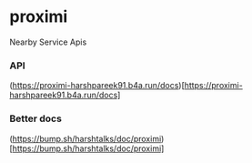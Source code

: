 # proximi
Nearby Service Apis


### API
(https://proximi-harshpareek91.b4a.run/docs)[https://proximi-harshpareek91.b4a.run/docs]

### Better docs
(https://bump.sh/harshtalks/doc/proximi)[https://bump.sh/harshtalks/doc/proximi]
